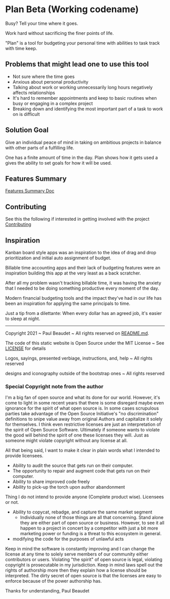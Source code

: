 # Plan Beta (Working codename)

Busy? Tell your time where it goes.

Work hard without sacrificing the finer points of life.

"Plan" is a tool for budgeting your personal time with abilities to task track with time keep.

## Problems that might lead one to use this tool

- Not sure where the time goes
- Anxious about personal productivity
- Talking about work or working unnecessarily long hours negatively affects relationships
- It's hard to remember appointments and keep to basic routines when busy or engaging in a complex project
- Breaking down and identifying the most important part of a task to work on is difficult

## Solution Goal

Give an individual peace of mind in taking on ambitious projects in balance with other parts of a fulfilling life.

One has a finite amount of time in the day. Plan shows how it gets used a gives the ability to set goals for how it will be used.

## Features Summary

[Features Summary Doc](docs/Features_Summary.md)

## Contributing

See this the following if interested in getting involved with the project [Contributing](docs/Contributing/Contributing.md)

## Inspiration

Kanban board style apps was an inspiration to the idea of drag and drop prioritization and initial auto assignment of budget.

Billable time accounting apps and their lack of budgeting features were an inspiration building this app at the very least as a back scratcher.

After all my problem wasn't tracking billable time, it was having the anxiety that I needed to be doing something productive every moment of the day.

Modern financial budgeting tools and the impact they've had in our life has been an inspiration for applying the same principals to time.

Just a tip from a dilettante: When every dollar has an agreed job, it's easier to sleep at night.

---

Copyright 2021 ~ Paul Beaudet ~ All rights reserved on [README.md](README.md).

The code of this static website is Open Source under the MIT License ~ See [LICENSE](LICENSE) for details

Logos, sayings, presented verbiage, instructions, and, help ~ All rights reserved

designs and iconography outside of the bootstrap ones ~ All rights reserved

### Special Copyright note from the author

I'm a big fan of open source and what its done for our world.
However, it's come to light in some recent years that there is some disregard maybe even ignorance for the spirit of what open source is.
In some cases scrupulous parties take advantage of the Open Source Initiative's "no discrimination" definitions to snipe value away from original Authors and capitalize it solely for themselves.
I think even restrictive licenses are just an interpretation of the spirit of Open Source Software.
Ultimately if someone wants to violate the good will behind the spirit of one these licenses they will.
Just as someone might violate copyright without any license at all.

All that being said, I want to make it clear in plain words what I intended to provide licensees.

- Ability to audit the source that gets run on their computer.
- The opportunity to repair and augment code that gets run on their computer.
- Ability to share improved code freely
- Ability to pick-up the torch upon author abandonment

Thing I do not intend to provide anyone (Complete product wise). Licensees or not.

- Ability to copycat, rebadge, and capture the same market segment
  - Individually none of those things are all that concerning. Stand alone they are either part of open source or business. However, to see it all happen to a project in concert by a competitor with just a bit more marketing power or funding is a threat to this ecosystem in general.
- modifying the code for the purposes of unlawful acts

Keep in mind the software is constantly improving and I can change the license at any time to solely serve members of our community either contributors or users. Violating "the spirit" of open source is legal, violating copyright is prosecutable in my jurisdiction. Keep in mind laws spell out the rights of authorship more then they explain how a license should be interpreted. The dirty secret of open source is that the licenses are easy to enforce because of the power authorship has.

Thanks for understanding,
Paul Beaudet
